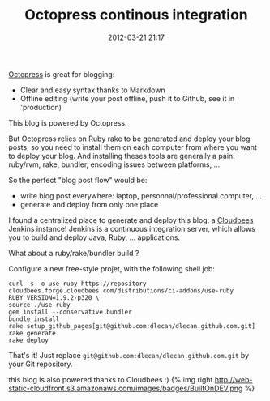﻿---
layout: post
title: "Octopress continous integration"
date: 2012-03-21 21:17
comments: true
published: true
categories: [octopress, cloudbees, jenkins]
---
[Octopress](http://octopress.org) is great for blogging:
- Clear and easy syntax thanks to Markdown
- Offline editing (write your post offline, push it to Github, see it in 'production)

This blog is powered by Octopress.

But Octopress relies on Ruby rake to be generated and deploy your blog posts, so you need to install them on each computer from where you want to deploy your blog.
And installing theses tools are generally a pain: ruby/rvm, rake, bundler, encoding issues between platforms, ...

So the perfect "blog post flow" would be:
- write blog post everywhere: laptop, personnal/professional computer, ...
- generate and deploy from only one place

I found a centralized place to generate and deploy this blog: a [Cloudbees](http://www.cloudbees.com) Jenkins instance!
Jenkins is a continuous integration server, which allows you to build and deploy Java, Ruby, ... applications.

What about a ruby/rake/bundler build ?

Configure a new free-style projet, with the following shell job:
```
curl -s -o use-ruby https://repository-cloudbees.forge.cloudbees.com/distributions/ci-addons/use-ruby
RUBY_VERSION=1.9.2-p320 \
source ./use-ruby
gem install --conservative bundler
bundle install
rake setup_github_pages[git@github.com:dlecan/dlecan.github.com.git]
rake generate
rake deploy
```
That's it! Just replace `git@github.com:dlecan/dlecan.github.com.git` by your Git repository.

this blog is also powered thanks to Cloudbees :) {% img right http://web-static-cloudfront.s3.amazonaws.com/images/badges/BuiltOnDEV.png %}